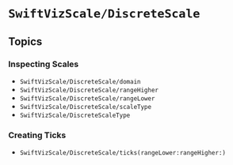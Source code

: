 # ``SwiftVizScale/DiscreteScale``

## Topics

### Inspecting Scales

- ``SwiftVizScale/DiscreteScale/domain``
- ``SwiftVizScale/DiscreteScale/rangeHigher``
- ``SwiftVizScale/DiscreteScale/rangeLower``
- ``SwiftVizScale/DiscreteScale/scaleType``
- ``SwiftVizScale/DiscreteScaleType``

### Creating Ticks

- ``SwiftVizScale/DiscreteScale/ticks(rangeLower:rangeHigher:)``
